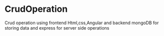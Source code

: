 # CrudOperation
Crud operation using frontend Html,css,Angular and backend mongoDB for storing data and express for server side operations
